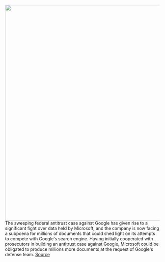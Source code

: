 <img src='https://cdn.vox-cdn.com/thumbor/9b_FfK8-g408Q2hEa7VhELfp5bw=/0x0:2040x1360/1200x800/filters:focal(857x517:1183x843)/cdn.vox-cdn.com/uploads/chorus_image/image/69656860/acastro_210121_1777_google_0001.0.jpg' width='700px' /><br/>
The sweeping federal antitrust case against Google has given rise to a significant fight over data held by Microsoft, and the company is now facing a subpoena for millions of documents that could shed light on its attempts to compete with Google's search engine. Having initially cooperated with prosecutors in building an antitrust case against Google, Microsoft could be obligated to produce millions more documents at the request of Google's defense team.
<a href='https://www.theverge.com/2021/7/30/22601166/us-google-antitrust-case-microsoft-document-discovery'> Source <a/>